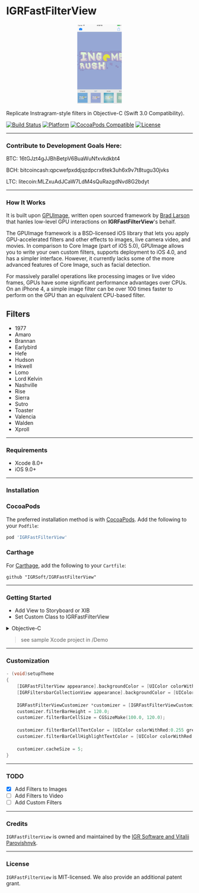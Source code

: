 IGRFastFilterView
=

<p align="center">
  <img src="https://raw.githubusercontent.com/IGRSoft/IGRFastFilterView/master/Screenshots/screen.png" width="120"/>
</p>

Replicate Instragram-style filters in Objective-C (Swift 3.0 Compatibility).

[![Build Status](https://travis-ci.org/IGRSoft/IGRFastFilterView.svg)](https://travis-ci.org/IGRSoft/IGRFastFilterView)
[![Platform](https://img.shields.io/badge/platform-iOS-lightgrey.svg?style=flat)](http://www.apple.com/ios/)
[![CocoaPods Compatible](https://img.shields.io/cocoapods/v/IGRFastFilterView.svg)](https://img.shields.io/cocoapods/v/IGRFastFilterView.svg)
[![License](https://img.shields.io/badge/license-MIT-brightgreen.svg?style=flat)](https://opensource.org/licenses/MIT)

 ___
### Contribute to Development Goals Here: 

BTC: 16tGJzt4gJJBhBetpV6BuaWuNfxvkdkbt4

BCH: bitcoincash:qpcwefpxddjqzdpcrx6tek3uh6x9v7t8tugu30jvks

LTC: litecoin:MLZxuAdJCaW7LdM4sQuRazgdNvd8G2bdyt

 ___
### How It Works
It is built upon [GPUImage](https://github.com/BradLarson/GPUImage), written open sourced framework by [Brad Larson](http://stackoverflow.com/users/19679/brad-larson) that hanles low-level GPU interactions on **IGRFastFilterView**'s behalf.

The GPUImage framework is a BSD-licensed iOS library that lets you apply GPU-accelerated filters and other effects to images, live camera video, and movies. In comparison to Core Image (part of iOS 5.0), GPUImage allows you to write your own custom filters, supports deployment to iOS 4.0, and has a simpler interface. However, it currently lacks some of the more advanced features of Core Image, such as facial detection.

For massively parallel operations like processing images or live video frames, GPUs have some significant performance advantages over CPUs. On an iPhone 4, a simple image filter can be over 100 times faster to perform on the GPU than an equivalent CPU-based filter.

## Filters
- 1977
- Amaro
- Brannan
- Earlybird
- Hefe
- Hudson
- Inkwell
- Lomo
- Lord Kelvin
- Nashville
- Rise
- Sierra
- Sutro
- Toaster
- Valencia
- Walden
- Xproll

 ___
### Requirements

- Xcode 8.0+
- iOS 9.0+

 ___
### Installation

### CocoaPods

The preferred installation method is with [CocoaPods](https://cocoapods.org). Add the following to your `Podfile`:

```ruby
pod 'IGRFastFilterView'
```

### Carthage

For [Carthage](https://github.com/Carthage/Carthage), add the following to your `Cartfile`:

```ogdl
github "IGRSoft/IGRFastFilterView"
```
 ___
### Getting Started

- Add View to Storyboard or XIB 
- Set Custom Class to IGRFastFilterView

<details>
  <summary>Objective-C</summary>
  <p>
```objective-c
@import IGRFastFilterView;

@interface ViewController ()

@property (nonatomic, weak) IBOutlet IGRFastFilterView *instaFiltersView;

@end

@implementation ViewController

- (void)setupWorkImage:(UIImage *)image
{    
    [self.instaFiltersView setImage:image];
}

- (UIImage *)getProcessedImage
{    
    return self.instaFiltersView.processedImage;
}

@end
```
</p></details>
<details>
  <summary>Swift 3.0</summary>
  <p>
```swift
import IGRFastFilterView

class ViewController: UIViewController {
    @IBOutlet weak fileprivate var instaFiltersView: IGRFastFilterView?
    
    func setupWorkImage(image: UIImage) {
        instaFiltersView?.setImage(image)
    }
    
    func prepareImage() -> UIImage {
        return self.instaFiltersView!.processedImage!;
    }
}
```
</p></details>

> see sample Xcode project in /Demo

 ___
### Customization

```objective-c
- (void)setupTheme
{
    [IGRFastFilterView appearance].backgroundColor = [UIColor colorWithWhite:0.7 alpha:1.0];
    [IGRFiltersbarCollectionView appearance].backgroundColor = [UIColor colorWithWhite:0.9 alpha:1.0];
    
    IGRFastFilterViewCustomizer *customizer = [IGRFastFilterViewCustomizer defaultCustomizer];
    customizer.filterBarHeight = 120.0;
    customizer.filterBarCellSize = CGSizeMake(100.0, 120.0);
        
    customizer.filterBarCellTextColor = [UIColor colorWithRed:0.255 green:0.255 blue:0.255 alpha:1.00];
    customizer.filterBarCellHighlightTextColor = [UIColor colorWithRed:0.050 green:0.350 blue:0.650 alpha:1.00];
        
    customizer.cacheSize = 5;
}
```

 ___
### TODO
 - [x] Add Filters to Images
 - [ ] Add Filters to Video
 - [ ] Add Custom Filters

 ___
### Credits

`IGRFastFilterView` is owned and maintained by the [IGR Software and Vitalii Parovishnyk](https://igrsoft.com).

 ___
### License

`IGRFastFilterView` is MIT-licensed. We also provide an additional patent grant.
